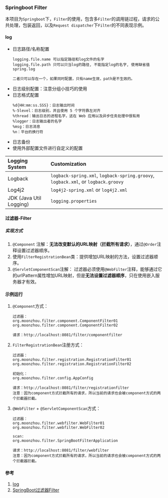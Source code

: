 ### Springboot Filter
本项目为`Springboot`下，`Filter`的使用，包含多`Filter`的调用链过程，请求的公共处理，包装返回，以及`Request dispatcher`下`Filter`的不同表现示例。

#### log
* 日志路径/名称配置
    ```
    logging.file.name 可以指定路径和log文件的名字
    logging.file.path 只可以只当log的路径, 不能指定log的名字, 使用缺省值spring.log
    
    二者只可以存在一个，如果同时配置，只有name生效，path是不生效的。
    ```
* 日志级别配置：注意分组小技巧的使用
* 日志格式配置
    ```
    %d{HH:mm:ss.SSS}：日志输出时间
    %-5level：日志级别，并且使用 5 个字符靠左对齐
    %thread：输出日志的进程名字，这在 Web 应用以及异步任务处理中很有用
    %logger：日志输出者的名字
    %msg：日志消息
    %n：平台的换行符
    ```
* 日志备份
* 使用外部配置文件进行自定义的配置

| Logging System          | Customization                                                |
| :---------------------- | :----------------------------------------------------------- |
| Logback                 | `logback-spring.xml`, `logback-spring.groovy`, `logback.xml`, or `logback.groovy` |
| Log4j2                  | `log4j2-spring.xml` or `log4j2.xml`                          |
| JDK (Java Util Logging) | `logging.properties`                                         |

#### 过滤器-Filter
##### 实现方式
1. `@Component` 注解：**无法改变默认的URL映射（拦截所有请求）**，通过`@Order`注释设置过滤器顺序。
1. 使用`FilterRegistrationBean`类：提供增加URL映射的方法，设置过滤器顺序。
1. `@ServletComponentScan`注解： 过滤器必须使用`@WebFilter`注释，能够通过它的urlPattern属性增加URL映射，但是**无法设置过滤器顺序**，只在使用嵌入服务器才有效。

#### 示例运行
1. `@Component`方式：
    ```
    过滤器：
    org.moonzhou.filter.component.ComponentFilter01
    org.moonzhou.filter.component.ComponentFilter02
    
    请求：http://localhost:8081/filter/componentfilter
    ```
1. `FilterRegistrationBean`注册方式：
    ```
    过滤器：
    org.moonzhou.filter.registration.RegistrationFilter01
    org.moonzhou.filter.registration.RegistrationFilter02
    
    初始化：
    org.moonzhou.filter.config.AppConfig
   
    请求：http://localhost:8081/filter/registrationfilter
    注意：因为component方式拦截所有的请求，所以当前的请求也会被component方式的两个拦截器拦截。
    ```
1. `@WebFilter` + `@ServletComponentScan`方式：
    ```
    过滤器：
    org.moonzhou.filter.webfilter.WebFilter01
    org.moonzhou.filter.webfilter.WebFilter02
   
    scan:
    org.moonzhou.filter.SpringBootFilterApplication
    
    请求：http://localhost:8081/filter/webfilter
    注意：因为component方式拦截所有的请求，所以当前的请求也会被component方式的两个拦截器拦截。
    ```


#### 参考
1. [log](https://devdocs.io/spring_boot/spring-boot-features#boot-features-logging)
1. [SpringBoot过滤器Filter](https://www.jdon.com/springboot/spring-filter.html)